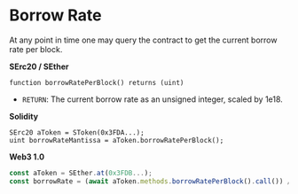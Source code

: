 # Borrow Rate

At any point in time one may query the contract to get the current borrow rate per block.

**SErc20 / SEther**

```text
function borrowRatePerBlock() returns (uint)
```

* `RETURN`: The current borrow rate as an unsigned integer, scaled by 1e18.

**Solidity**

```text
SErc20 aToken = SToken(0x3FDA...);
uint borrowRateMantissa = aToken.borrowRatePerBlock();
```

**Web3 1.0**

```javascript
const aToken = SEther.at(0x3FDB...);
const borrowRate = (await aToken.methods.borrowRatePerBlock().call()) / 1e18;
```

